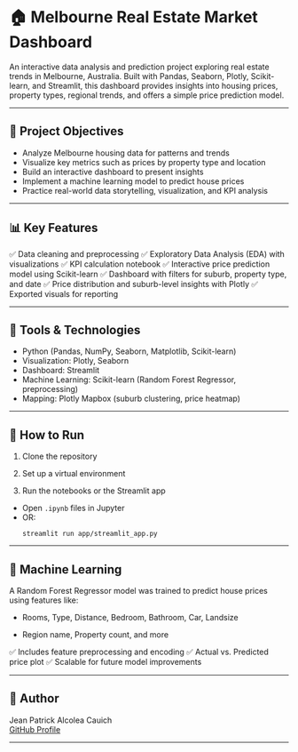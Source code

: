 # 🏠 Melbourne Real Estate Market Dashboard

An interactive data analysis and prediction project exploring real estate trends in Melbourne, Australia. Built with Pandas, Seaborn, Plotly, Scikit-learn, and Streamlit, this dashboard provides insights into housing prices, property types, regional trends, and offers a simple price prediction model.

---


## 🧠 Project Objectives

- Analyze Melbourne housing data for patterns and trends
- Visualize key metrics such as prices by property type and location
- Build an interactive dashboard to present insights
- Implement a machine learning model to predict house prices
- Practice real-world data storytelling, visualization, and KPI analysis

---

## 📊 Key Features

✅ Data cleaning and preprocessing
✅ Exploratory Data Analysis (EDA) with visualizations
✅ KPI calculation notebook
✅ Interactive price prediction model using Scikit-learn
✅ Dashboard with filters for suburb, property type, and date
✅ Price distribution and suburb-level insights with Plotly
✅ Exported visuals for reporting

---

## 🔧 Tools & Technologies

- Python (Pandas, NumPy, Seaborn, Matplotlib, Scikit-learn)
- Visualization: Plotly, Seaborn
- Dashboard: Streamlit
- Machine Learning: Scikit-learn (Random Forest Regressor, preprocessing)
- Mapping: Plotly Mapbox (suburb clustering, price heatmap)

---

## 📂 How to Run

1. Clone the repository  

2. Set up a virtual environment  

3. Run the notebooks or the Streamlit app  
- Open `.ipynb` files in Jupyter
- OR:  
  ```
  streamlit run app/streamlit_app.py
  ```

---


## 🧠 Machine Learning

A Random Forest Regressor model was trained to predict house prices using features like:

- Rooms, Type, Distance, Bedroom, Bathroom, Car, Landsize

- Region name, Property count, and more

✅ Includes feature preprocessing and encoding
✅ Actual vs. Predicted price plot
✅ Scalable for future model improvements

---

## 📌 Author

Jean Patrick Alcolea Cauich  
[GitHub Profile](https://github.com/Jean-Patrick-Alcolea)

---
